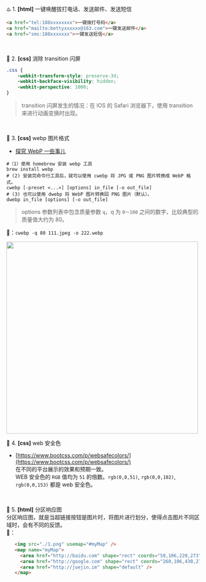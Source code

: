 ♨️ 1. **[html]** 一键唤醒拔打电话、发送邮件、发送短信
```html
<a href="tel:188xxxxxxxx">一键拨打号码</a>
<a href="mailto:bettyxxxxxx@163.com">一键发送邮件</a>
<a href="sms:188xxxxxxx">一键发送短信</a>
```
<br>

🥑 2. **[css]** 消除 transition 闪屏
```css
.css { 
    -webkit-transform-style: preserve-3d; 
    -webkit-backface-visibility: hidden; 
    -webkit-perspective: 1000; 
} 
```
> transition 闪屏发生的情况：在 IOS 的 Safari 浏览器下，使用 transition 来进行动画变换时出现。

<br>

🥑 3. **[css]** webp 图片格式 <Br>
- [探究 WebP 一些事儿](https://aotu.io/notes/2016/06/23/explore-something-of-webp/)
    
```shell
#（1）使用 homebrew 安装 webp 工具
brew install webp
# (2) 安装完命令行工具后，就可以使用 cwebp 将 JPG 或 PNG 图片转换成 WebP 格式。
cwebp [-preset <...>] [options] in_file [-o out_file]
# (3) 也可以使用 dwebp 将 WebP 图片转换回 PNG 图片（默认）。
dwebp in_file [options] [-o out_file]
```
> options 参数列表中包含质量参数 `q`，q 为 `0～100` 之间的数字，比较典型的质量值大约为 80。<br>

🌰：`cwebp -q 80 111.jpeg -o 222.webp`

<img src="https://img-blog.csdnimg.cn/20191216143334376.png?x-oss-process=image/watermark,type_ZmFuZ3poZW5naGVpdGk,shadow_10,text_aHR0cHM6Ly9ibG9nLmNzZG4ubmV0L0J1bGVfZGF6ZQ==,size_16,color_FFFFFF,t_70" width="500px">

<br>

🥑 4. **[css]** web 安全色 <br>
- [https://www.bootcss.com/p/websafecolors/](https://www.bootcss.com/p/websafecolors/)<br>
    在不同的平台展示的效果和预期一致。<br>
    WEB 安全色的 `RGB` 值均为 `51` 的倍数。`rgb(0,0,51)`, `rgb(0,0,102)`, `rgb(0,0,153)` 都是 web 安全色。
<br>

🥑 5. **[html]** 分区响应图 <Br>
    分区响应图，就是当超链接按钮是图片时，将图片进行划分，使得点击图片不同区域时，会有不同的反馈。<br>
    🌰：
    
   ```html
      <img src="./1.png" usemap="#myMap" />
      <map name="myMap">
        <area href="http://baidu.com" shape="rect" coords="50,106,220,273" />
        <area href="http://google.com" shape="rect" coords="260,106,430,275" />
        <area href="http://juejin.im" shape="default" />
      </map>
   ```
